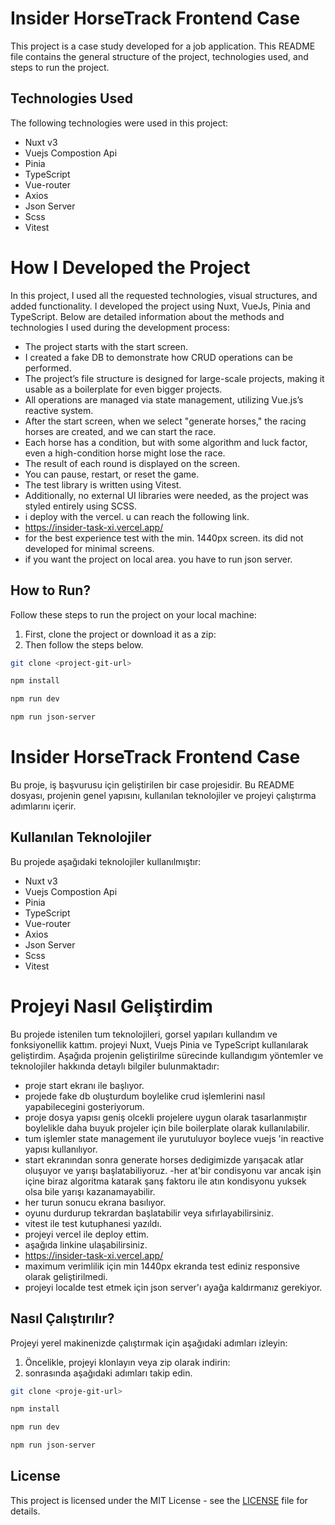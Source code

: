 # Insider HorseTrack Frontend Case

This project is a case study developed for a job application. This README file contains the general structure of the project, technologies used, and steps to run the project.

## Technologies Used

The following technologies were used in this project:

- Nuxt v3
- Vuejs Compostion Api
- Pinia
- TypeScript
- Vue-router
- Axios
- Json Server
- Scss
- Vitest

# How I Developed the Project

In this project, I used all the requested technologies, visual structures, and added functionality. I developed the project using Nuxt, VueJs, Pinia and TypeScript. Below are detailed information about the methods and technologies I used during the development process:

- The project starts with the start screen.
- I created a fake DB to demonstrate how CRUD operations can be performed.
- The project’s file structure is designed for large-scale projects, making it usable as a boilerplate for even bigger projects.
- All operations are managed via state management, utilizing Vue.js’s reactive system.
- After the start screen, when we select "generate horses," the racing horses are created, and we can start the race.
- Each horse has a condition, but with some algorithm and luck factor, even a high-condition horse might lose the race.
- The result of each round is displayed on the screen.
- You can pause, restart, or reset the game.
- The test library is written using Vitest.
-  Additionally, no external UI libraries were needed, as the project was styled entirely using SCSS.
- i deploy with the vercel. u can reach the following link.
- https://insider-task-xi.vercel.app/
- for the best experience test with the min. 1440px screen. its did not developed for minimal screens.
- if you want the project on local area. you have to run json server.



## How to Run?

Follow these steps to run the project on your local machine:

1. First, clone the project or download it as a zip:
2. Then follow the steps below.

```bash
git clone <project-git-url>

npm install

npm run dev

npm run json-server
```



# Insider HorseTrack Frontend Case

Bu proje, iş başvurusu için geliştirilen bir case projesidir. Bu README dosyası, projenin genel yapısını, kullanılan teknolojiler ve projeyi çalıştırma adımlarını içerir.

## Kullanılan Teknolojiler

Bu projede aşağıdaki teknolojiler kullanılmıştır:

- Nuxt v3
- Vuejs Compostion Api
- Pinia
- TypeScript
- Vue-router
- Axios
- Json Server
- Scss
- Vitest

# Projeyi Nasıl Geliştirdim

Bu projede istenilen tum teknolojileri, gorsel yapıları kullandım ve fonksiyonellik kattım. projeyi Nuxt, Vuejs Pinia ve TypeScript kullanılarak geliştirdim. Aşağıda projenin geliştirilme sürecinde kullandıgım yöntemler ve teknolojiler hakkında detaylı bilgiler bulunmaktadır:

- proje start ekranı ile başlıyor.
- projede fake db oluşturdum boylelike crud işlemlerini nasıl yapabilecegini gosteriyorum.
- proje dosya yapısı geniş olcekli projelere uygun olarak tasarlanmıştır boylelikle daha buyuk projeler için bile boilerplate olarak kullanılabilir.
- tum işlemler state management ile yurutuluyor boylece vuejs 'in reactive yapısı kullanılıyor.
- start ekranından sonra generate horses dedigimizde yarışacak atlar oluşuyor ve yarışı başlatabiliyoruz.
-her at'bir condisyonu var ancak işin içine biraz algoritma katarak şanş faktoru ile atın kondisyonu yuksek olsa bile yarışı kazanamayabilir.
- her turun sonucu ekrana basılıyor.
- oyunu durdurup tekrardan  başlatabilir veya sıfırlayabilirsiniz.
- vitest ile test kutuphanesi yazıldı.
- projeyi vercel ile deploy ettim.
- aşağıda linkine ulaşabilirsiniz.
- https://insider-task-xi.vercel.app/
- maximum verimlilik için min 1440px ekranda test ediniz responsive olarak geliştirilmedi.
- projeyi localde test etmek için json server'ı ayağa kaldırmanız gerekiyor.

## Nasıl Çalıştırılır?

Projeyi yerel makinenizde çalıştırmak için aşağıdaki adımları izleyin:

1. Öncelikle, projeyi klonlayın veya zip olarak indirin:
2. sonrasında aşağıdaki adımları takip edin.

```bash
git clone <proje-git-url>

npm install

npm run dev

npm run json-server
```



## License

This project is licensed under the MIT License - see the [LICENSE](LICENSE) file for details.

